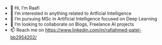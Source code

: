 - 👋 Hi, I’m Raafi
- 👀 I’m interested in anything related to Artficial Intelligence
- 🌱 I’m pursuing MSc in Artificial Intelligence focused on Deep Learning 
- 💞️ I’m looking to collaborate on Blogs, Freelance AI projects
- 📫 Reach me on https://www.linkedin.com/in/rafiahmed-patel-bb2954202/

<!---
rafipatel/rafipatel is a ✨ special ✨ repository because its `README.md` (this file) appears on your GitHub profile.
You can click the Preview link to take a look at your changes.
--->
